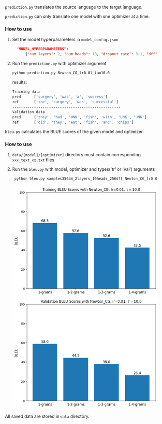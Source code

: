 `prediction.py` translates the source language to the target language.

`prediction.py` can only translate one model with one optimizer at a time.

### How to use

1. Set the model hyperparameters in `model_config.json`
   ```json
     "MODEL_HYPERPARAMETERS":
         {"num_layers": 2, "num_heads": 10, "dropout_rate": 0.1, "dff": 256, "pe_inp": 1000, "pe_tar": 1000}
   ```
2. Run the `prediction.py` with optimizer argument

   ```sh
   python prediction.py Newton_CG_lr0.01_tau10.0
   ```

   results:

   ```sh
   Training data
   pred      ['surgery', 'was', 'a', 'success']
   ref       ['the', 'surgery', 'was', 'successful']
   --------------------------------------------------
   Validation data
   pred      ['they', 'had', 'UNK', 'fish', 'with', 'UNK', 'UNK']
   ref       ['did', 'they', 'eat', 'fish', 'and', 'chips']
   ```

`bleu.py` calculates the BLUE scores of the given model and optimizer.

### How to use

1. `data/[model]/[optimizer]` directory must contain corresponding `xxx_text_xx.txt` files
2. Run the `bleu.py` with model, optimizer and types('tr' or 'val') arguments

   ```sh
    python bleu.py samples35644_2layers_10heads_256dff Newton_CG_lr0.01_tau10.0 tr
   ```

   <p align="center">
     <img src="data/samples35644_2layers_10heads_256dff/Newton_CG_lr0.01_tau10.0/bleu_Newton_CG_lr0.01_tau10.0_tr.png" alt="tr" width="600"/>
     <img src="data/samples35644_2layers_10heads_256dff/Newton_CG_lr0.01_tau10.0/bleu_Newton_CG_lr0.01_tau10.0_val.png" alt="val" width="600"/>
   </p>

All saved data are stored in `data` directory.
